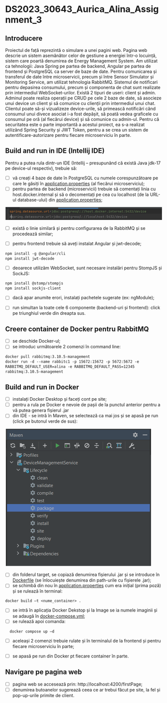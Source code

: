 # DS2023_30643_Aurica_Alina_Assignment_3



## Introducere

Proiectul de față reprezintă o simulare a unei pagini web. Pagina web descrie un sistem asemănător celor de
gestiune a energiei într-o locuință, sistem care poartă denumirea de Energy Management System. Am utilizat ca
tehnologii: Java Spring pe partea de backend, Angular pe partea de frontend și PostgreSQL ca server de baze de
date. Pentru comunicarea și transferul de date între microservicii, precum și între Sensor Simulator și Monitoring
Service, am utilizat tehnologia RabbitMQ. Sistemul de notificari pentru depasirea consumului, precum și
componenta de chat sunt realizate prin intermediul WebSocket-urilor.
Există 2 tipuri de useri: client și admin. Adminul poate realiza operații pe CRUD pe cele 2 baze de date, să
asocieze unui device un client și să comunice cu clienții prin intermediul unui chat. Clientul poate să-și vizualizeze
device-urile, să primească notificări când consumul unui divece asociat i-a fost depășit, să poată vedea graficele cu
consumul pe oră (al fiecărui device) și să comunice cu admin-ul.
Pentru că securitatea este o parte importantă a acestui proiect, ea s-a realizat utilizând Spring Security și JWT
Token, pentru a se crea un sistem de autentificare-autorizare pentru fiecare microserviciu în parte.

## Build and run in IDE (Intellij IDE)

Pentru a putea rula dintr-un IDE (Intellij – presupunând că există Java jdk-17 pe device-ul respectiv), trebuie să:

- [ ] vă creați 4 baze de date în PostgreSQL cu numele corespunzătoare pe care le găsiți  în  [application.properties](...) (al fiecărui microserviciu);
- [ ] pentru partea de backend (microservicii) trebuie să comentați linia cu host.docker.internal și să o decomentați pe cea cu localhost (de la URL-ul database-ului) din [application.properties](...);

![img_3.png](img_3.png)
- [ ] există o linie similară și pentru configurarea de la RabbitMQ și se procedează similar;

- [ ] pentru frontend trebuie să aveți instalat Angular și jwt-decode;
```agsl
npm install -g @angular/cli
npm install jwt-decode

```
- [ ] deoarece utilizăm WebSocket, sunt necesare instalări pentru StompJS și SockJS:
```
npm install @stomp/stompjs
npm install sockjs-client
```
- [ ] dacă apar anumite erori, instalați pachetele sugerate (ex: ngModule);
- [ ] run simultan la toate cele 6 componente (backend-uri și frontend): click pe triunghiul verde din dreapta sus.


## Creere container de Docker pentru RabbitMQ

- [ ] se deschide Docker-ul;
- [ ] se introduc următoarele 2 comenzi în command line:
```
docker pull rabbitmq:3.10.5-management
docker run -d --name rabbitc1 -p 15672:15672 -p 5672:5672 -e RABBITMQ_DEFAULT_USER=alina -e RABBITMQ_DEFAULT_PASS=12345 rabbitmq:3.10.5-management
```


## Build and run in Docker 

- [ ] instalați Docker Desktop și faceți cont pe site;
- [ ] pentru a rula pe Docker e nevoie de pașii de la punctul anterior pentru a vă putea genera fișierul .jar
- [ ] din IDE - se intră în Maven, se selectează ca mai jos și se apasă pe run (click pe butonul verde de sus):

![img_5.png](img_5.png)

- [ ] din folderul target, se copiază denumirea fișierului .jar și se introduce în [Dockerfile](...) (se înlocuiește denumirea din path-urile cu fișierele .jar);
- [ ] se schimbă din nou în [application.properties](...) cum era inițial (prima poză) și se rulează în terminal: 
```
docker build –t <nume_container> .
```
- [ ] se intră în aplicația Docker Dekstop și la Image se ia numele imaginii și se adaugă în [docker-compose.yml](...);
- [ ] se rulează apoi comanda: 
```
  docker compose up –d
```
- [ ] aceleași 2 comenzi trebuie rulate și în terminalul de la frontend și pentru fiecare microserviciu în parte;
- [ ] se apasă pe run din Docker pt fiecare container în parte.


## Navigare pe pagina web

- [ ] pagina web se accesează prin: http://localhost:4200/firstPage;
- [ ] denumirea butoanelor sugerează ceea ce ar trebui făcut pe site, la fel și pop-up-urile primite de client.
